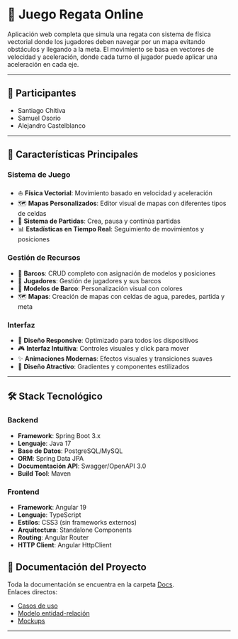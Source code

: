 # 🏁 Juego Regata Online

Aplicación web completa que simula una regata con sistema de física vectorial donde los jugadores deben navegar por un mapa evitando obstáculos y llegando a la meta. El movimiento se basa en vectores de velocidad y aceleración, donde cada turno el jugador puede aplicar una aceleración en cada eje.

---

## 👥 Participantes
- Santiago Chitiva  
- Samuel Osorio  
- Alejandro Castelblanco

---

## 🚀 Características Principales

### Sistema de Juego
- ⛵ **Física Vectorial**: Movimiento basado en velocidad y aceleración
- 🗺️ **Mapas Personalizados**: Editor visual de mapas con diferentes tipos de celdas
- 🎯 **Sistema de Partidas**: Crea, pausa y continúa partidas
- 📊 **Estadísticas en Tiempo Real**: Seguimiento de movimientos y posiciones

### Gestión de Recursos
- 🚢 **Barcos**: CRUD completo con asignación de modelos y posiciones
- 👥 **Jugadores**: Gestión de jugadores y sus barcos
- 🎨 **Modelos de Barco**: Personalización visual con colores
- 🗺️ **Mapas**: Creación de mapas con celdas de agua, paredes, partida y meta

### Interfaz
- 📱 **Diseño Responsive**: Optimizado para todos los dispositivos
- 🎮 **Interfaz Intuitiva**: Controles visuales y click para mover
- ✨ **Animaciones Modernas**: Efectos visuales y transiciones suaves
- 🌈 **Diseño Atractivo**: Gradientes y componentes estilizados

---

## 🛠️ Stack Tecnológico

### Backend
- **Framework**: Spring Boot 3.x
- **Lenguaje**: Java 17
- **Base de Datos**: PostgreSQL/MySQL
- **ORM**: Spring Data JPA
- **Documentación API**: Swagger/OpenAPI 3.0
- **Build Tool**: Maven

### Frontend
- **Framework**: Angular 19
- **Lenguaje**: TypeScript
- **Estilos**: CSS3 (sin frameworks externos)
- **Arquitectura**: Standalone Components
- **Routing**: Angular Router
- **HTTP Client**: Angular HttpClient


## 📂 Documentación del Proyecto

Toda la documentación se encuentra en la carpeta [Docs](https://github.com/SantiagoChitiva/ProyectoWeb-RegataOnline/tree/main/Docs).  
Enlaces directos:

- [Casos de uso](https://github.com/SantiagoChitiva/ProyectoWeb-RegataOnline/blob/main/Docs/Casos%20de%20uso.pdf)  
- [Modelo entidad-relación](https://github.com/SantiagoChitiva/ProyectoWeb-RegataOnline/blob/main/Docs/Diagrama%20de%20Modelo%20de%20Datos.pdf)  
- [Mockups](https://github.com/SantiagoChitiva/ProyectoWeb-RegataOnline/blob/main/Docs/Mockups.pdf)  
---
